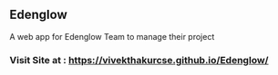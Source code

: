 <h2>Edenglow</h2>
A web app for Edenglow Team to manage their project
<h3>Visit Site at : <a href="https://vivekthakurcse.github.io/Edenglow/">https://vivekthakurcse.github.io/Edenglow/</h3>
